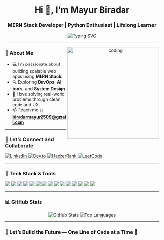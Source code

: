 <h1 align="center">Hi 👋, I'm Mayur Biradar</h1>
<h3 align="center">MERN Stack Developer | Python Enthusiast | Lifelong Learner</h3>

<p align="center">
  <img src="https://readme-typing-svg.demolab.com?font=Fira+Code&size=22&pause=1000&color=F70000&center=true&vCenter=true&width=450&lines=Developer+%7C+Problem+Solver;Python+%7C+JavaScript+%7C+React+%7C+Django;Learning+DevOps+%26+AI+Tools;Building+My+Tech+Empire!" alt="Typing SVG" />
</p>

---

<div align="center">
  <img align="right" src="https://user-images.githubusercontent.com/74038190/212749171-b84692a8-2b04-4e3b-93ca-ac14705da224.gif" alt="coding" width="300" />
</div>

### 🚀 About Me  
- 💻 I'm passionate about building scalable web apps using **MERN Stack**.  
- 🔍 Exploring **DevOps**, **AI tools**, and **System Design**.  
- 🧠 I love solving real-world problems through clean code and UX.  
- 📫 Reach me at **biradarmayur2509@gmail.com**  

---

### 🤝 Let's Connect and Collaborate  
<a href="https://linkedin.com/in/mayurbiradar2509" target="_blank" title="LinkedIn">
  <img src="https://img.shields.io/badge/LinkedIn-Connect-blue?style=for-the-badge&logo=linkedin" alt="LinkedIn" />
</a>
<a href="https://dev.to/mayurbiradar25" target="_blank" title="Dev.to">
  <img src="https://img.shields.io/badge/Dev.to-Articles-black?style=for-the-badge&logo=dev.to" alt="Dev.to" />
</a>
<a href="https://www.hackerrank.com/biradarmayur2509" target="_blank" title="HackerRank">
  <img src="https://img.shields.io/badge/HackerRank-Skills-2EC866?style=for-the-badge&logo=hackerrank&logoColor=white" alt="HackerRank" />
</a>
<a href="https://leetcode.com/biradarmayur2509/" target="_blank" title="LeetCode">
  <img src="https://img.shields.io/badge/LeetCode-Progress-F89F1B?style=for-the-badge&logo=leetcode&logoColor=white" alt="LeetCode" />
</a>

---

### 🧠 Tech Stack & Tools
<p align="left">
  <img src="https://img.shields.io/badge/Python-3670A0?style=for-the-badge&logo=python&logoColor=ffdd54" />
  <img src="https://img.shields.io/badge/JavaScript-F7DF1E?style=for-the-badge&logo=javascript&logoColor=black" />
  <img src="https://img.shields.io/badge/HTML5-E34F26?style=for-the-badge&logo=html5&logoColor=white" />
  <img src="https://img.shields.io/badge/CSS3-1572B6?style=for-the-badge&logo=css3&logoColor=white" />
  <img src="https://img.shields.io/badge/React-61DAFB?style=for-the-badge&logo=react&logoColor=black" />
  <img src="https://img.shields.io/badge/Node.js-339933?style=for-the-badge&logo=nodedotjs&logoColor=white" />
  <img src="https://img.shields.io/badge/Express.js-404D59?style=for-the-badge" />
  <img src="https://img.shields.io/badge/MongoDB-4EA94B?style=for-the-badge&logo=mongodb&logoColor=white" />
  <img src="https://img.shields.io/badge/Django-092E20?style=for-the-badge&logo=django&logoColor=white" />
  <img src="https://img.shields.io/badge/Bootstrap-563D7C?style=for-the-badge&logo=bootstrap&logoColor=white" />
  <img src="https://img.shields.io/badge/Git-F05032?style=for-the-badge&logo=git&logoColor=white" />
  <img src="https://img.shields.io/badge/Linux-FCC624?style=for-the-badge&logo=linux&logoColor=black" />
  <img src="https://img.shields.io/badge/Docker-2496ED?style=for-the-badge&logo=docker&logoColor=white" />
  <img src="https://img.shields.io/badge/AWS-232F3E?style=for-the-badge&logo=amazon-aws&logoColor=white" />
  <img src="https://img.shields.io/badge/Jenkins-D24939?style=for-the-badge&logo=jenkins&logoColor=white" />
</p>

---

### 📊 GitHub Stats
<p align="center">
  <img src="https://github-readme-stats.vercel.app/api?username=BiradarMayur2509&show_icons=true&theme=radical" alt="GitHub Stats" />
  <img src="https://github-readme-stats.vercel.app/api/top-langs/?username=BiradarMayur2509&layout=compact&theme=radical" alt="Top Languages" />
</p>

---

### 📌 Let’s Build the Future — One Line of Code at a Time 🚀
